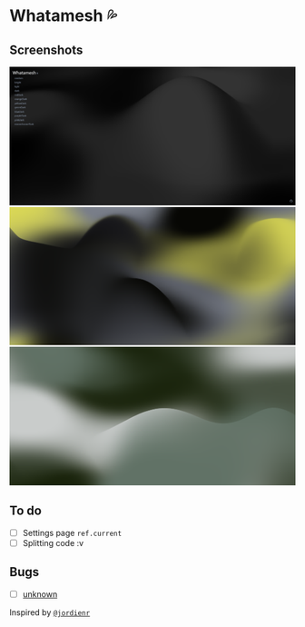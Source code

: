 # Whatamesh 💦

## Screenshots

![](./README/images/screenshots/1.png)
![](./README/images/screenshots/2.png)
![](./README/images/screenshots/3.png)

## To do

- [ ] Settings page `ref.current`
- [ ] Splitting code :v

## Bugs

- [ ] [unknown](/src/components/Whatamesh.jsx#L120)

Inspired by [`@jordienr`](https://github.com/jordienr/whatamesh)
